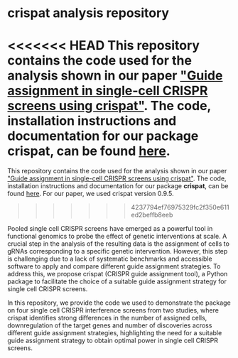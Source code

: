 # crispat analysis repository

<<<<<<< HEAD
This repository contains the code used for the analysis shown in our paper ["Guide assignment in single-cell CRISPR screens using crispat"](https://academic.oup.com/bioinformatics/article/40/9/btae535/7750392). The code, installation instructions and documentation for our package **crispat**, can be found [here](https://github.com/velten-group/crispat).
=======
This repository contains the code used for the analysis shown in our paper ["Guide assignment in single-cell CRISPR screens using crispat"](https://academic.oup.com/bioinformatics/article/40/9/btae535/7750392). The code, installation instructions and documentation for our package **crispat**, can be found [here](https://github.com/velten-group/crispat). For our paper, we used crispat version 0.9.5.
>>>>>>> 4237794ef76975329fc2f350e611ed2beffb8eeb

Pooled single cell CRISPR screens have emerged as a powerful tool in functional genomics to probe the effect of genetic interventions at scale. A crucial step in the analysis of the resulting data is the assignment of cells to gRNAs corresponding to a specific genetic intervention. However, this step is challenging due to a lack of systematic benchmarks and accessible software to apply and compare different guide assignment strategies. To address this, we propose crispat (CRISPR guide assignment tool), a Python package to facilitate the choice of a suitable guide assignment strategy for single cell CRISPR screens.

In this repository, we provide the code we used to demonstrate the package on four single cell CRISPR interference screens from two studies, where crispat identifies strong differences in the number of assigned cells, downregulation of the target genes and number of discoveries across different guide assignment strategies, highlighting the need for a suitable guide assignment strategy to obtain optimal power in single cell CRISPR screens. 

